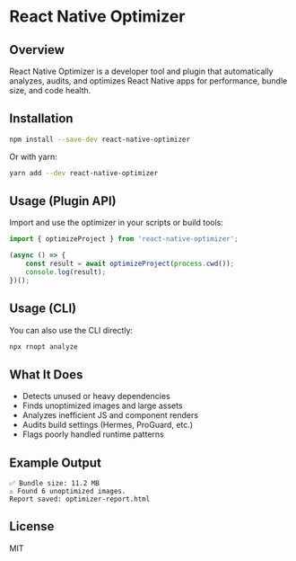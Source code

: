 # React Native Optimizer

## Overview
React Native Optimizer is a developer tool and plugin that automatically analyzes, audits, and optimizes React Native apps for performance, bundle size, and code health.

## Installation
```sh
npm install --save-dev react-native-optimizer
```

Or with yarn:
```sh
yarn add --dev react-native-optimizer
```

## Usage (Plugin API)
Import and use the optimizer in your scripts or build tools:
```ts
import { optimizeProject } from 'react-native-optimizer';

(async () => {
	const result = await optimizeProject(process.cwd());
	console.log(result);
})();
```

## Usage (CLI)
You can also use the CLI directly:
```sh
npx rnopt analyze
```

## What It Does
- Detects unused or heavy dependencies
- Finds unoptimized images and large assets
- Analyzes inefficient JS and component renders
- Audits build settings (Hermes, ProGuard, etc.)
- Flags poorly handled runtime patterns

## Example Output
```
✅ Bundle size: 11.2 MB
⚠️ Found 6 unoptimized images.
Report saved: optimizer-report.html
```

## License
MIT